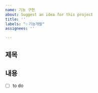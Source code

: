 ```yaml
---
name: 기능 구현
about: Suggest an idea for this project
title: ''
labels: "✨기능개발"
assignees: ''

---
```


## 제목

## 내용
- [ ] to do
